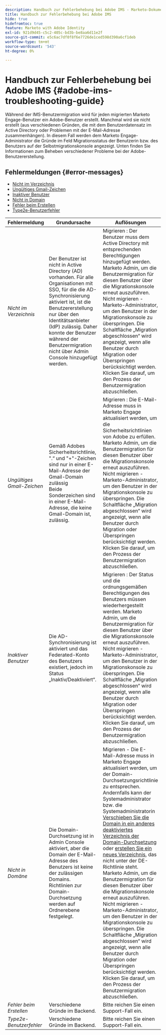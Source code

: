 ```yaml
---
description: Handbuch zur Fehlerbehebung bei Adobe IMS - Marketo-Dokumente - Produktdokumentation
title: Handbuch zur Fehlerbehebung bei Adobe IMS
hide: true
hidefromtoc: true
feature: Marketo with Adobe Identity
exl-id: 921d9d45-c5c2-405c-bd3b-be8aa6d11e2f
source-git-commit: e5c6ac7df0f8f6e7726de1ced598d390a6cf1deb
workflow-type: tm+mt
source-wordcount: '543'
ht-degree: 0%

---
```


# Handbuch zur Fehlerbehebung bei Adobe IMS {#adobe-ims-troubleshooting-guide}

Während der IMS-Benutzermigration wird für jeden migrierten Marketo Engage-Benutzer ein Adobe-Benutzer erstellt. Manchmal wird sie nicht erstellt (aus verschiedenen Gründen, die mit dem Benutzerdatensatz im Active Directory oder Problemen mit der E-Mail-Adresse zusammenhängen). In diesem Fall werden dem Marketo Engage-Administrator die Gründe im Feld Migrationsstatus der Benutzerin bzw. des Benutzers auf der Selbstmigrationskonsole angezeigt. Unten finden Sie Informationen zum Beheben verschiedener Probleme bei der Adobe-Benutzererstellung.

## Fehlermeldungen {#error-messages}

* <a href="#not-in-directory">Nicht im Verzeichnis</a>
* <a href="#gmail-invalid-character">Ungültiges Gmail-Zeichen</a>
* <a href="#inactive-user">Inaktiver Benutzer</a>
* <a href="#not-in-domain">Nicht in Domain</a>
* <a href="#create-failure">Fehler beim Erstellen</a>
* <a href="#type2e-user-failure">Type2e-Benutzerfehler</a>

<table>
<thead>
  <tr>
    <th style="width:20%">Fehlermeldung</th>
    <th style="width:40%">Grundursache</th>
    <th style="width:40%">Auflösungen</th>
  </tr>
  </thead>
<tbody>
  <tr>
    <td><i><a id="not-in-directory">Nicht im Verzeichnis</a></i></td>
    <td>Der Benutzer ist nicht in Active Directory (AD) vorhanden. Für alle Organisationen mit SSO, für die die AD-Synchronisierung aktiviert ist, ist die Benutzererstellung nur über den Identitätsanbieter (IdP) zulässig. Daher konnte der Benutzer während der Benutzermigration nicht über Admin Console hinzugefügt werden.</td>
    <td>Migrieren : Der Benutzer muss dem Active Directory mit entsprechenden Berechtigungen hinzugefügt werden. Marketo Admin, um die Benutzermigration für diesen Benutzer über die Migrationskonsole erneut auszuführen. 
    <br>Nicht migrieren - Marketo-Administrator, um den Benutzer in der Migrationskonsole zu überspringen. Die Schaltfläche „Migration abgeschlossen“ wird angezeigt, wenn alle Benutzer durch Migration oder Überspringen berücksichtigt werden. Klicken Sie darauf, um den Prozess der Benutzermigration abzuschließen.</td>
  </tr>
  <tr>
    <td><i><a id="gmail-invalid-character">Ungültiges Gmail-Zeichen</a></i></td>
    <td>Gemäß Adobes Sicherheitsrichtlinie, ".“ und "+"-Zeichen sind nur in einer E-Mail-Adresse der Gmail-Domain zulässig  
    <br>Beide Sonderzeichen sind in einer E-Mail-Adresse, die keine Gmail-Domain ist, zulässig. </td>
    <td>Migrieren : Die E-Mail-Adresse muss in Marketo Engage aktualisiert werden, um die Sicherheitsrichtlinien von Adobe zu erfüllen. Marketo Admin, um die Benutzermigration für diesen Benutzer über die Migrationskonsole erneut auszuführen.<br>Nicht migrieren - Marketo-Administrator, um den Benutzer in der Migrationskonsole zu überspringen. Die Schaltfläche „Migration abgeschlossen“ wird angezeigt, wenn alle Benutzer durch Migration oder Überspringen berücksichtigt werden. Klicken Sie darauf, um den Prozess der Benutzermigration abzuschließen.</td>
  </tr>
  <tr>
    <td><i><a id="inactive-user">Inaktiver Benutzer</a></i></td>
    <td>Die AD-Synchronisierung ist aktiviert und das Federated-Konto des Benutzers existiert, jedoch im Status „Inaktiv/Deaktiviert“.</td>
    <td>Migrieren : Der Status und die ordnungsgemäßen Berechtigungen des Benutzers müssen wiederhergestellt werden. Marketo Admin, um die Benutzermigration für diesen Benutzer über die Migrationskonsole erneut auszuführen.
    <br>Nicht migrieren - Marketo-Administrator, um den Benutzer in der Migrationskonsole zu überspringen. Die Schaltfläche „Migration abgeschlossen“ wird angezeigt, wenn alle Benutzer durch Migration oder Überspringen berücksichtigt werden. Klicken Sie darauf, um den Prozess der Benutzermigration abzuschließen.</td>
  </tr>
  <tr>
    <td><i><a id="not-in-domain">Nicht in Domäne</a></i></td>
    <td>Die Domain-Durchsetzung ist in Admin Console aktiviert, aber die Domain der E-Mail-Adresse des Benutzers ist keine der zulässigen Domains. 
    <br>Richtlinien zur Domain-Durchsetzung werden auf Ordnerebene festgelegt.</td>
    <td>Migrieren - Die E-Mail-Adresse muss in Marketo Engage aktualisiert werden, um der Domain-Durchsetzungsrichtlinie zu entsprechen. Andernfalls kann der Systemadministrator bzw. die Systemadministratorin <a href="https://helpx.adobe.com/enterprise/using/manage-domains-directories.html#move-domains-across-directories"> 
    Verschieben Sie die Domain in ein anderes deaktiviertes Verzeichnis der Domain-Durchsetzung </a>oder <a href="https://helpx.adobe.com/de/enterprise/using/set-up-identity.html">erstellen Sie ein neues Verzeichnis</a>, das nicht unter der DE-Richtlinie steht. Marketo Admin, um die Benutzermigration für diesen Benutzer über die Migrationskonsole erneut auszuführen. <br>Nicht migrieren - Marketo-Administrator, um den Benutzer in der Migrationskonsole zu überspringen. Die Schaltfläche „Migration abgeschlossen“ wird angezeigt, wenn alle Benutzer durch Migration oder Überspringen berücksichtigt werden. Klicken Sie darauf, um den Prozess der Benutzermigration abzuschließen.</td>
  </tr>
  <tr>
    <td><i><a id="create-failure">Fehler beim Erstellen</a></i></td>
    <td>Verschiedene Gründe im Backend.</td>
    <td>Bitte reichen Sie einen Support-Fall ein.</td>
  </tr>
  <tr>
    <td><i><a id="type2e-user-failure">Type2e-Benutzerfehler</a></i></td>
    <td>Verschiedene Gründe im Backend.</td>
    <td>Bitte reichen Sie einen Support-Fall ein.</td>
  </tr>
</tbody>
</table>
